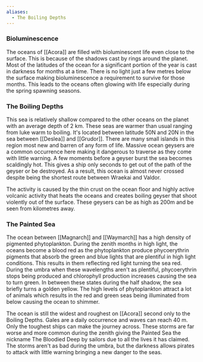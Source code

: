 ```yaml
---
aliases:
  - The Boiling Depths
---
```

### Bioluminescence
The oceans of [[Acora]] are filled with bioluminescent life even close to the surface. This is because of the shadows cast by rings around the planet. Most of the latitudes of the ocean for a significant portion of the year is cast in darkness for months at a time. There is no light just a few metres below the surface making bioluminescence a requirement to survive for those months. This leads to the oceans often glowing with life especially during the spring spawning seasons.

### The Boiling Depths
This sea is relatively shallow compared to the other oceans on the planet with an average depth of 2 km. These seas are warmer than usual ranging from luke warm to boiling. It's located between latitude 50N and 20N in the sea between [[Deslea]] and [[Grudor]]. There are many small islands in this region most new and barren of any form of life. Massive ocean geysers are a common occurrence here making it dangerous to traverse as they come with little warning. A few moments before a geyser burst the sea becomes scaldingly hot. This gives a ship only seconds to get out of the path of the geyser or be destroyed. As a result, this ocean is almost never crossed despite being the shortest route between Wraekai and Valdor. 

The activity is caused by the thin crust on the ocean floor and highly active volcanic activity that heats the oceans and creates boiling geyser that shoot violently out of the surface. These geysers can be as high as 200m and be seen from kilometres away.

### The Painted Sea
The ocean between [[Magnarch]] and [[Waymarch]] has a high density of pigmented phytoplankton. During the zenith months in high light, the oceans become a blood red as the phytoplankton produce phycoerythrin pigments that absorb the green and blue lights that are plentiful in high light conditions. This results in them reflecting red light turning the sea red. During the umbra when these wavelengths aren't as plentiful, phycoerythrin stops being produced and chlorophyll production increases causing the sea to turn green. In between these states during the half shadow, the sea briefly turns a golden yellow. The high levels of phytoplankton attract a lot of animals which results in the red and green seas being illuminated from below causing the ocean to shimmer.

The ocean is still the widest and roughest on [[Acora]] second only to the Boiling Depths. Gales are a daily occurrence and waves can reach 40 m. Only the toughest ships can make the journey across. These storms are far worse and more common during the zenith giving the Painted Sea the nickname The Bloodied Deep by sailors due to all the lives it has claimed. The storms aren't as bad during the umbra, but the darkness allows pirates to attack with little warning bringing a new danger to the seas.